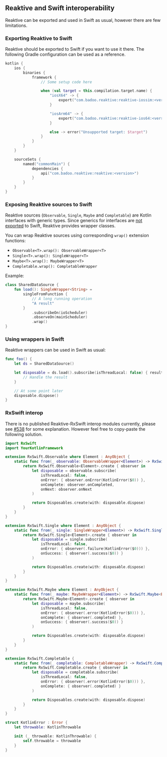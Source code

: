 ## Reaktive and Swift interoperability

Reaktive can be exported and used in Swift as usual, however there are few limitations.

### Exporting Reaktive to Swift

Reaktive should be exported to Swift if you want to use it there.
The following Gradle configuration can be used as a reference.

```Kotlin
kotlin {
    ios {
        binaries {
            framework {
                // Some setup code here

                when (val target = this.compilation.target.name) {
                    "iosX64" -> {
                        export("com.badoo.reaktive:reaktive-iossim:<version>")
                    }

                    "iosArm64" -> {
                        export("com.badoo.reaktive:reaktive-ios64:<version>")
                    }

                    else -> error("Unsupported target: $target")
                }
            }
        }
    }

    sourceSets {
        named("commonMain") {
            dependencies {
                api("com.badoo.reaktive:reaktive:<version>")
            }
        }
    }
}
```

### Exposing Reaktive sources to Swift

Reaktive sources (`Observable`, `Single`, `Maybe` and `Completable`) are Kotlin interfaces with generic types.
Since generics for interfaces are [not exported](https://kotlinlang.org/docs/reference/native/objc_interop.html#generics) to Swift,
Reaktive provides wrapper classes.

You can wrap Reaktive sources using corresponding `wrap()` extension functions:

- `Observable<T>.wrap(): ObservableWrapper<T>`
- `Single<T>.wrap(): SingleWrapper<T>`
- `Maybe<T>.wrap(): MaybeWrapper<T>`
- `Completable.wrap(): CompletableWrapper`

Example:

```Kotlin
class SharedDataSource {
    fun load(): SingleWrapper<String> =
        singleFromFunction {
            // A long running operation
            "A result"
        }
            .subscribeOn(ioScheduler)
            .observeOn(mainScheduler)
            .wrap()
}
```

### Using wrappers in Swift

Reaktive wrappers can be used in Swift as usual:

```Swift
func foo() {
    let ds = SharedDataSource()

    let disposable = ds.load().subscribe(isThreadLocal: false) { result in
        // Handle the result
    }

    // At some point later
    disposable.dispose()
}
```

### RxSwift interop

There is no published Reaktive-RxSwift interop modules currently,
please see [#538](https://github.com/badoo/Reaktive/issues/538) for some explanation.
However feel free to copy-paste the following solution.

```Swift
import RxSwift
import YourKotlinFramework

extension RxSwift.Observable where Element : AnyObject {
    static func from(_ observable: ObservableWrapper<Element>) -> RxSwift.Observable<Element> {
        return RxSwift.Observable<Element>.create { observer in
            let disposable = observable.subscribe(
                isThreadLocal: false,
                onError: { observer.onError(KotlinError($0)) },
                onComplete: observer.onCompleted,
                onNext: observer.onNext
            )

            return Disposables.create(with: disposable.dispose)
        }
    }
}

extension RxSwift.Single where Element : AnyObject {
    static func from(_ single: SingleWrapper<Element>) -> RxSwift.Single<Element> {
        return RxSwift.Single<Element>.create { observer in
            let disposable = single.subscribe(
                isThreadLocal: false,
                onError: { observer(.failure(KotlinError($0))) },
                onSuccess: { observer(.success($0)) }
            )

            return Disposables.create(with: disposable.dispose)
        }
    }
}

extension RxSwift.Maybe where Element : AnyObject {
    static func from(_ maybe: MaybeWrapper<Element>) -> RxSwift.Maybe<Element> {
        return RxSwift.Maybe<Element>.create { observer in
            let disposable = maybe.subscribe(
                isThreadLocal: false,
                onError: { observer(.error(KotlinError($0))) },
                onComplete: { observer(.completed) },
                onSuccess: { observer(.success($0)) }
            )

            return Disposables.create(with: disposable.dispose)
        }
    }
}

extension RxSwift.Completable {
    static func from(_ completable: CompletableWrapper) -> RxSwift.Completable {
        return RxSwift.Completable.create { observer in
            let disposable = completable.subscribe(
                isThreadLocal: false,
                onError: { observer(.error(KotlinError($0))) },
                onComplete: { observer(.completed) }
            )

            return Disposables.create(with: disposable.dispose)
        }
    }
}

struct KotlinError : Error {
    let throwable: KotlinThrowable

    init (_ throwable: KotlinThrowable) {
        self.throwable = throwable
    }
}
```
